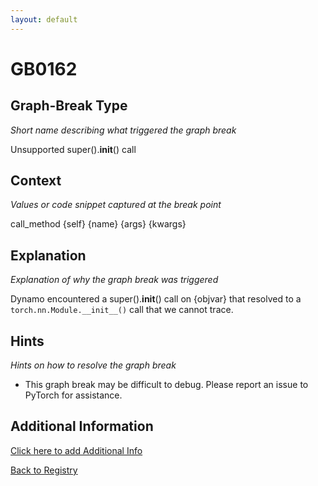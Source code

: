 ```yaml
---
layout: default
---
```

# GB0162

## Graph-Break Type
*Short name describing what triggered the graph break*

Unsupported super().__init__() call

## Context
*Values or code snippet captured at the break point*

call_method {self} {name} {args} {kwargs}

## Explanation
*Explanation of why the graph break was triggered*

Dynamo encountered a super().__init__() call on {objvar} that resolved to a `torch.nn.Module.__init__()` call that we cannot trace.

## Hints
*Hints on how to resolve the graph break*

- This graph break may be difficult to debug. Please report an issue to PyTorch for assistance.


## Additional Information

<!-- ADDITIONAL INFORMATION START - Add custom information below this line -->

<!-- ADDITIONAL INFORMATION END -->


[Click here to add Additional Info](https://github.com/meta-pytorch/compile-graph-break-site/edit/main/docs/gb/gb0162.md)

[Back to Registry](../index.html)

